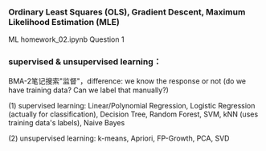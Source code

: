  ### Ordinary Least Squares (OLS), Gradient Descent, Maximum Likelihood Estimation (MLE)
 
 ML homework_02.ipynb Question 1

 
 ### supervised & unsupervised learning：

 BMA-2笔记搜索"监督"，difference: we know the response or not (do we have training data? Can we label that manually?)

 (1) supervised learning: Linear/Polynomial Regression, Logistic Regression (actually for classification), Decision Tree, Random Forest, SVM, kNN (uses training data's labels), Naive Bayes

 (2) unsupervised learning: k-means, Apriori, FP-Growth, PCA, SVD